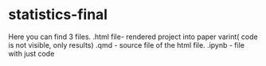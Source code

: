 # statistics-final

Here you can find 3 files.
.html file- rendered project into paper varint( code is not visible, only results)
.qmd - source file of the html file. 
.ipynb - file with just code
